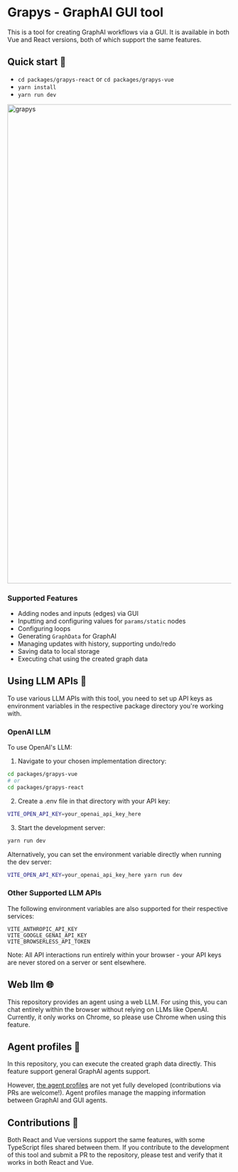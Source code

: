 # Grapys - GraphAI GUI tool

This is a tool for creating GraphAI workflows via a GUI. It is available in both Vue and React versions, both of which support the same features.

## Quick start 🚀
  - `cd packages/grapys-react` or `cd packages/grapys-vue`
  - `yarn install`
  - `yarn run dev`

<img width="1078" alt="grapys" src="https://github.com/user-attachments/assets/54f2083e-4c6a-4ea3-9f41-788ef607eefa" />

### Supported Features  
- Adding nodes and inputs (edges) via GUI  
- Inputting and configuring values for `params/static` nodes  
- Configuring loops  
- Generating `GraphData` for GraphAI  
- Managing updates with history, supporting undo/redo  
- Saving data to local storage  
- Executing chat using the created graph data  

## Using LLM APIs 🤖
To use various LLM APIs with this tool, you need to set up API keys as environment variables in the respective package directory you're working with.

### OpenAI LLM

To use OpenAI's LLM:

1. Navigate to your chosen implementation directory:
```bash
cd packages/grapys-vue
# or
cd packages/grapys-react
```

2. Create a .env file in that directory with your API key:
```bash
VITE_OPEN_API_KEY=your_openai_api_key_here
```

3. Start the development server:
```bash
yarn run dev
```

Alternatively, you can set the environment variable directly when running the dev server:
```bash
VITE_OPEN_API_KEY=your_openai_api_key_here yarn run dev
```

### Other Supported LLM APIs
The following environment variables are also supported for their respective services:

```
VITE_ANTHROPIC_API_KEY
VITE_GOOGLE_GENAI_API_KEY
VITE_BROWSERLESS_API_TOKEN
```

Note: All API interactions run entirely within your browser - your API keys are never stored on a server or sent elsewhere.

## Web llm 🌐

This repository provides an agent using a web LLM.
For using this, you can chat entirely within the browser without relying on LLMs like OpenAI.
Currently, it only works on Chrome, so please use Chrome when using this feature.

## Agent profiles 👤
In this repository, you can execute the created graph data directly.
This feature support general GraphAI agents support.

However, [the agent profiles](https://github.com/receptron/grapys/blob/main/packages/grapys-vue/src/utils/gui/data.ts)  are not yet fully developed (contributions via PRs are welcome!).
Agent profiles manage the mapping information between GraphAI and GUI agents.

## Contributions 🤝

Both React and Vue versions support the same features, with some TypeScript files shared between them.
If you contribute to the development of this tool and submit a PR to the repository, please test and verify that it works in both React and Vue.

